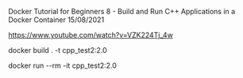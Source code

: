Docker Tutorial for Beginners 8 - Build and Run C++ Applications in a Docker Container
15/08/2021

https://www.youtube.com/watch?v=VZK224Tj_4w


docker build . -t cpp_test2:2.0

docker run --rm -it cpp_test2:2.0